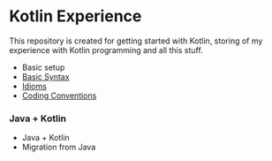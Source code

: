 # Kotlin Experience

This repository is created for getting started with Kotlin, storing of my experience with Kotlin programming and all this stuff.

* Basic setup
* [Basic Syntax](https://kotlinlang.org/docs/reference/basic-syntax.html)
* [Idioms](https://kotlinlang.org/docs/reference/idioms.html)
* [Coding Conventions](https://kotlinlang.org/docs/reference/coding-conventions.html)

### Java + Kotlin

* Java + Kotlin
* Migration from Java
